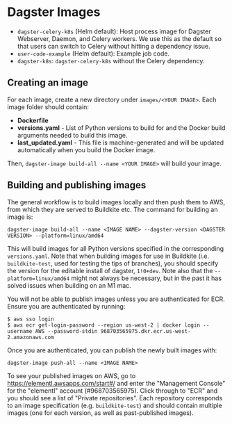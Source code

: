 # Dagster Images

- `dagster-celery-k8s` (Helm default): Host process image for Dagster Webserver, Daemon, and Celery workers. We use this
  as the default so that users can switch to Celery without hitting a dependency issue.
- `user-code-example` (Helm default): Example job code.
- `dagster-k8s`: `dagster-celery-k8s` without the Celery dependency.

## Creating an image

For each image, create a new directory under `images/<YOUR IMAGE>`. Each image
folder should contain:

- **Dockerfile**
- **versions.yaml** - List of Python versions to build for and the Docker build
  arguments needed to build this image.
- **last_updated.yaml** - This file is machine-generated and will be updated
  automatically when you build the Docker image.

Then, `dagster-image build-all --name <YOUR IMAGE>` will build your image.

## Building and publishing images

The general workflow is to build images locally and then push them to AWS, from
which they are served to Buildkite etc. The command for building an image is:

    dagster-image build-all --name <IMAGE NAME> --dagster-version <DAGSTER VERSION> --platform=linux/amd64

This will build images for all Python versions specified in the corresponding
`versions.yaml`. Note that when building images for use in Buildkite (i.e.
`buildkite-test`, used for testing the tips of branches), you should specify
the version for the editable install of dagster, `1!0+dev`. Note also that the
`--platform=linux/amd64` might not always be necessary, but in the past it has
solved issues when building on an M1 mac.

You will not be able to publish images unless you are authenticated for ECR.
Ensure you are authenticated by running:

    $ aws sso login
    $ aws ecr get-login-password --region us-west-2 | docker login --username AWS --password-stdin 968703565975.dkr.ecr.us-west-2.amazonaws.com

Once you are authenticated, you can publish the newly built images with:

    dagster-image push-all --name <IMAGE NAME>

To see your published images on AWS, go to https://elementl.awsapps.com/start#/
and enter the "Management Console" for the "elementl" account (#968703565975).
Click through to "ECR" and you should see a list of "Private repositories".
Each repository corresponds to an image specification (e.g. `buildkite-test`)
and should contain multiple images (one for each version, as well as
past-published images).
